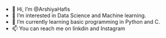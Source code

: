 - 👋 Hi, I’m @ArshiyaHafis
- 👀 I’m interested in Data Science and Machine learning. 
- 🌱 I’m currently learning basic programming in Python  and C. 
- 📫 You can reach me on linkdin and Instagram 

<!---
ArshiyaHafis/ArshiyaHafis is a ✨ special ✨ repository because its `README.md` (this file) appears on your GitHub profile.
You can click the Preview link to take a look at your changes.
--->
